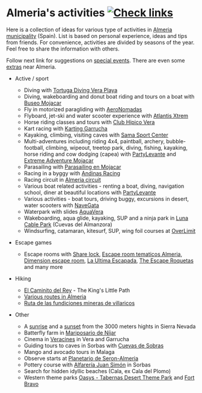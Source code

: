Almeria's activities [![Check links](https://github.com/theold190/active-almeria/actions/workflows/ci.yml/badge.svg)](https://github.com/theold190/active-almeria/actions/workflows/ci.yml)
====================

Here is a collection of ideas for various type of activities in [Almeria municipality](https://en.wikipedia.org/wiki/Almer%C3%ADa) (Spain). List is based on personal experience, ideas and tips from friends. For convenience, activities are divided by seasons of the year. Feel free to share the information with others.

Follow next link for suggestions on [special events](events.md). There are even some [extras](extras.md) near Almeria.

* Active / sport
  * Diving with [Tortuga Diving Vera Playa](https://buceotortuga.com/)
  * Diving, wakeboarding and donut boat riding and tours on a boat with [Buseo Mojacar](https://www.buceomojacar.com/es/)
  * Fly in motorized paragliding with [AeroNomadas](https://aeronomadas.com/)
  * Flyboard, jet-ski and water scooter experience with [Atlantis Xtrem](https://atlantisxtrem.com/)
  * Horse riding classes and tours with [Club Hípico Vera](http://www.clubhipicovera.es/)
  * Kart racing with [Karting Garrucha](https://kartinggarrucha.es/)
  * Kayaking, climbing, visiting caves with [Sama Sport Center](https://www.facebook.com/SamaSportCenter/)
  * Multi-adventures including riding 4x4, paintball, archery, bubble-football, climbing, wipeout, treetop park, diving, fishing, kayaking, horse riding and cow dodging (capea) with [PartyLevante](https://www.partylevante.com/) and [Extreme Adventure Mojacar](https://extremeadvmojacar.com/)<!-- markdown-link-check-disable-line -->
  * Parasailing with [Parasailing en Mojacar](https://www.facebook.com/Parasailingmojacar)
  * Racing in a byggy with [Andinas Racing](https://andinasracing.es/)
  * Racing circuit in [Almeria circuit](http://almeriacircuit.com/en/h-english/)
  * Various boat related activities - renting a boat, diving, navigation school, diner at beautiful locations with [PartyLevante](https://www.partylevante.com/)
  * Various activities - boat tours, driving buggy, excursions in desert, water scooters with [NaveGata](https://www.navegata.com/)
  * Waterpark with slides [AquaVera](https://aquavera.com/)
  * Wakeboarding, aqua glide, kayaking, SUP and a ninja park in [Luna Cable Park](https://www.lunarcablepark.com/) (Cuevas del Almanzora)
  * Windsurfing, catamaran, kitesurf, SUP, wing foil courses at [OverLimit](http://www.velaalmeria.es/)

* Escape games
  * Escape rooms with [Share lock](https://share-lock.es/), [Escape room tematicos Almeria](https://escaperoomtematicosalmeria.es/), [Dimension escape room](https://dimensionescaperoom.es/), [La Ultima Escapada](https://www.laultimaescapada.es/), [The Escape Roquetas](https://theescaperoquetas.com/) and many more

* Hiking
  * [El Caminito del Rey](https://en.wikipedia.org/wiki/Caminito_del_Rey) - The King's Little Path
  * [Various routes in Almeria](https://www.dipalme.org/Servicios/cmsdipro/index.nsf/vista.xsp?p=Turismo&ref=rutas#)
  * [Ruta de las fundiciones mineras de villaricos](https://es.wikiloc.com/rutas-senderismo/ruta-de-las-fundiciones-mineras-de-villaricos-29485268)

* Other
  * A [sunrise](https://centrocomercio.sierranevada.es/pack-amanecer-veleta) and a [sunset](https://centrocomercio.sierranevada.es/atardecer-en-el-veleta) from the 3000 meters hights in Sierra Nevada
  * Batterfly farm in [Mariposario de Níjar](http://www.mariposariodenijar.com/actividades-mariposario-nijar-almeria.html)
  * Cinema in [Veracines](https://veracines.es/) in Vera and Garrucha
  * Guiding tours to caves in Sorbas with [Cuevas de Sobras](https://www.cuevasdesorbas.com/)
  * Mango and avocado tours in Malaga
  * Observe starts at [Planetario de Seron-Almeria](https://planetariodeseron.com/)
  * Pottery course with [Alfarería Juan Simón](https://alfareriajuansimon.es/) in Sorbas
  * Search for hidden idyllic beaches (Cala, ex Cala del Plomo)
  * Western theme parks [Oasys - Tabernas Desert Theme Park](https://www.oasysparquetematico.com/en/) and [Fort Bravo](https://www.andalucia.org/en/tabernas-leisure-and-fun-leisure-parks-fort-bravo)
